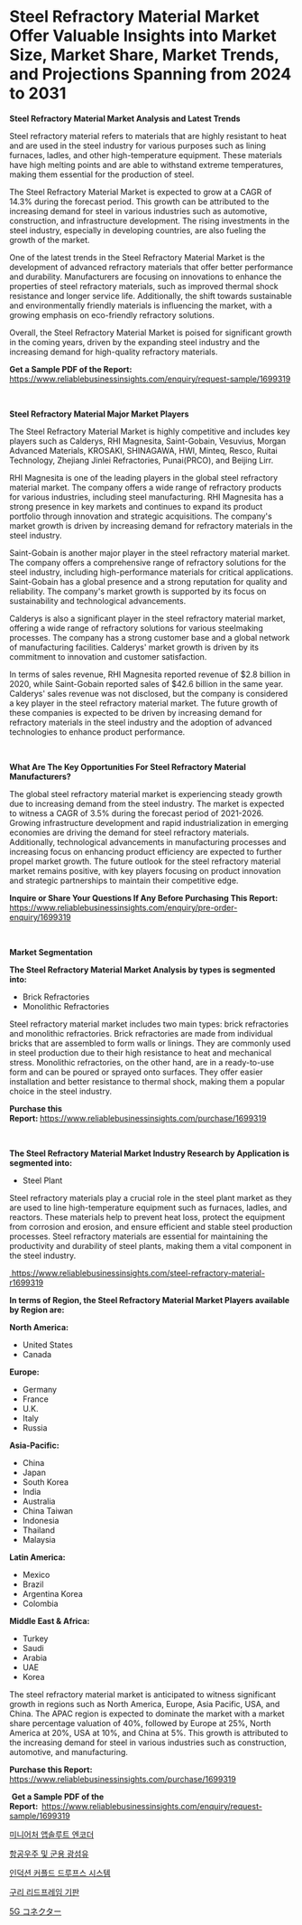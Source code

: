 <p><h1>Steel Refractory Material Market Offer Valuable Insights into Market Size, Market Share, Market Trends, and Projections Spanning from 2024 to 2031</h1></p><p><strong>Steel Refractory Material Market Analysis and Latest Trends</strong></p>
<p><p>Steel refractory material refers to materials that are highly resistant to heat and are used in the steel industry for various purposes such as lining furnaces, ladles, and other high-temperature equipment. These materials have high melting points and are able to withstand extreme temperatures, making them essential for the production of steel.</p><p>The Steel Refractory Material Market is expected to grow at a CAGR of 14.3% during the forecast period. This growth can be attributed to the increasing demand for steel in various industries such as automotive, construction, and infrastructure development. The rising investments in the steel industry, especially in developing countries, are also fueling the growth of the market.</p><p>One of the latest trends in the Steel Refractory Material Market is the development of advanced refractory materials that offer better performance and durability. Manufacturers are focusing on innovations to enhance the properties of steel refractory materials, such as improved thermal shock resistance and longer service life. Additionally, the shift towards sustainable and environmentally friendly materials is influencing the market, with a growing emphasis on eco-friendly refractory solutions.</p><p>Overall, the Steel Refractory Material Market is poised for significant growth in the coming years, driven by the expanding steel industry and the increasing demand for high-quality refractory materials.</p></p>
<p><strong>Get a Sample PDF of the Report:&nbsp;</strong> <a href="https://www.reliablebusinessinsights.com/enquiry/request-sample/1699319">https://www.reliablebusinessinsights.com/enquiry/request-sample/1699319</a></p>
<p>&nbsp;</p>
<p><strong>Steel Refractory Material Major Market Players</strong></p>
<p><p>The Steel Refractory Material Market is highly competitive and includes key players such as Calderys, RHI Magnesita, Saint-Gobain, Vesuvius, Morgan Advanced Materials, KROSAKI, SHINAGAWA, HWI, Minteq, Resco, Ruitai Technology, Zhejiang Jinlei Refractories, Punai(PRCO), and Beijing Lirr.</p><p>RHI Magnesita is one of the leading players in the global steel refractory material market. The company offers a wide range of refractory products for various industries, including steel manufacturing. RHI Magnesita has a strong presence in key markets and continues to expand its product portfolio through innovation and strategic acquisitions. The company's market growth is driven by increasing demand for refractory materials in the steel industry.</p><p>Saint-Gobain is another major player in the steel refractory material market. The company offers a comprehensive range of refractory solutions for the steel industry, including high-performance materials for critical applications. Saint-Gobain has a global presence and a strong reputation for quality and reliability. The company's market growth is supported by its focus on sustainability and technological advancements.</p><p>Calderys is also a significant player in the steel refractory material market, offering a wide range of refractory solutions for various steelmaking processes. The company has a strong customer base and a global network of manufacturing facilities. Calderys' market growth is driven by its commitment to innovation and customer satisfaction.</p><p>In terms of sales revenue, RHI Magnesita reported revenue of $2.8 billion in 2020, while Saint-Gobain reported sales of $42.6 billion in the same year. Calderys' sales revenue was not disclosed, but the company is considered a key player in the steel refractory material market. The future growth of these companies is expected to be driven by increasing demand for refractory materials in the steel industry and the adoption of advanced technologies to enhance product performance.</p></p>
<p>&nbsp;</p>
<p><strong>What Are The Key Opportunities For Steel Refractory Material Manufacturers?</strong></p>
<p><p>The global steel refractory material market is experiencing steady growth due to increasing demand from the steel industry. The market is expected to witness a CAGR of 3.5% during the forecast period of 2021-2026. Growing infrastructure development and rapid industrialization in emerging economies are driving the demand for steel refractory materials. Additionally, technological advancements in manufacturing processes and increasing focus on enhancing product efficiency are expected to further propel market growth. The future outlook for the steel refractory material market remains positive, with key players focusing on product innovation and strategic partnerships to maintain their competitive edge.</p></p>
<p><strong>Inquire or Share Your Questions If Any Before Purchasing This Report:</strong> <a href="https://www.reliablebusinessinsights.com/enquiry/pre-order-enquiry/1699319">https://www.reliablebusinessinsights.com/enquiry/pre-order-enquiry/1699319</a></p>
<p>&nbsp;</p>
<p><strong>Market Segmentation</strong></p>
<p><strong>The Steel Refractory Material Market Analysis by types is segmented into:</strong></p>
<p><ul><li>Brick Refractories</li><li>Monolithic Refractories</li></ul></p>
<p><p>Steel refractory material market includes two main types: brick refractories and monolithic refractories. Brick refractories are made from individual bricks that are assembled to form walls or linings. They are commonly used in steel production due to their high resistance to heat and mechanical stress. Monolithic refractories, on the other hand, are in a ready-to-use form and can be poured or sprayed onto surfaces. They offer easier installation and better resistance to thermal shock, making them a popular choice in the steel industry.</p></p>
<p><strong>Purchase this Report:&nbsp;</strong><a href="https://www.reliablebusinessinsights.com/purchase/1699319">https://www.reliablebusinessinsights.com/purchase/1699319</a></p>
<p>&nbsp;</p>
<p><strong>The Steel Refractory Material Market Industry Research by Application is segmented into:</strong></p>
<p><ul><li>Steel Plant</li></ul></p>
<p><p>Steel refractory materials play a crucial role in the steel plant market as they are used to line high-temperature equipment such as furnaces, ladles, and reactors. These materials help to prevent heat loss, protect the equipment from corrosion and erosion, and ensure efficient and stable steel production processes. Steel refractory materials are essential for maintaining the productivity and durability of steel plants, making them a vital component in the steel industry.</p></p>
<p><a href="https://www.reliablebusinessinsights.com/steel-refractory-material-r1699319">&nbsp;https://www.reliablebusinessinsights.com/steel-refractory-material-r1699319</a></p>
<p><strong>In terms of Region, the Steel Refractory Material Market Players available by Region are:</strong></p>
<p>
    <p> <strong> North America: </strong>
        <ul>
            <li>United States</li>
            <li>Canada</li>
        </ul>
        </p> 
    <p> <strong> Europe: </strong>
        <ul>
            <li>Germany</li>
            <li>France</li>
            <li>U.K.</li>
            <li>Italy</li>
            <li>Russia</li>
        </ul>
        </p> 
    <p> <strong> Asia-Pacific: </strong>
        <ul>
            <li>China</li>
            <li>Japan</li>
            <li>South Korea</li>
            <li>India</li>
            <li>Australia</li>
            <li>China Taiwan</li>
            <li>Indonesia</li>
            <li>Thailand</li>
            <li>Malaysia</li>
        </ul>
        </p> 
    <p> <strong> Latin America: </strong>
        <ul>
            <li>Mexico</li>
            <li>Brazil</li>
            <li>Argentina Korea</li>
            <li>Colombia</li>
        </ul>
        </p> 
    <p> <strong> Middle East & Africa: </strong>
        <ul>
            <li>Turkey</li>
            <li>Saudi</li>
            <li>Arabia</li>
            <li>UAE</li>
            <li>Korea</li>
        </ul>
    </p>
    </p>
<p><p>The steel refractory material market is anticipated to witness significant growth in regions such as North America, Europe, Asia Pacific, USA, and China. The APAC region is expected to dominate the market with a market share percentage valuation of 40%, followed by Europe at 25%, North America at 20%, USA at 10%, and China at 5%. This growth is attributed to the increasing demand for steel in various industries such as construction, automotive, and manufacturing.</p></p>
<p><strong>Purchase this Report: </strong><a href="https://www.reliablebusinessinsights.com/purchase/1699319">https://www.reliablebusinessinsights.com/purchase/1699319</a></p>
<p>&nbsp;<strong>Get a Sample PDF of the Report:&nbsp;&nbsp;</strong><a href="https://www.reliablebusinessinsights.com/enquiry/request-sample/1699319">https://www.reliablebusinessinsights.com/enquiry/request-sample/1699319</a></p>
<p><strong></strong></p>
<p><p><a href="https://github.com/alpinestartsekian/Market-Research-Report-List-1/blob/main/2802832109077.md">미니어처 앱솔루트 엔코더</a></p><p><a href="https://github.com/AnthonyWratten/Market-Research-Report-List-1/blob/main/9470761111824.md">항공우주 및 군용 광섬유</a></p><p><a href="https://medium.com/@simeonbode1/%EC%9D%B8%EB%8D%95%EC%85%98-%EC%BB%A4%ED%94%8C%EB%A7%81-drups-%EC%8B%9C%EC%8A%A4%ED%85%9C-%EC%8B%9C%EC%9E%A5-%EA%B7%9C%EB%AA%A8-%EC%8B%9C%EC%9E%A5-%EC%A0%84%EB%A7%9D-%EB%B0%8F-%EC%8B%9C%EC%9E%A5-%EC%98%88%EC%B8%A1-2024%EB%85%84%EB%B6%80%ED%84%B0-2031%EB%85%84-5fb64b113bb9">인덕션 커플드 드루프스 시스템</a></p><p><a href="https://medium.com/@jackiefauhey9089475/%EA%B5%AC%EB%A6%AC-%EB%A6%AC%EB%93%9C%ED%94%84%EB%A0%88%EC%9E%84-%EA%B8%B0%ED%8C%90-%EC%8B%9C%EC%9E%A5-%EA%B7%9C%EB%AA%A8-%EB%B0%8F-%EC%8B%9C%EC%9E%A5-%EB%8F%99%ED%96%A5-%EC%82%B0%EC%97%85-%EA%B0%9C%EC%9A%94-%EC%A0%84%EC%B2%B4-2024-2031-a0574ef67dc0">구리 리드프레임 기판</a></p><p><a href="https://github.com/LeoraEber/Market-Research-Report-List-1/blob/main/9058142123783.md">5G コネクター</a></p></p>